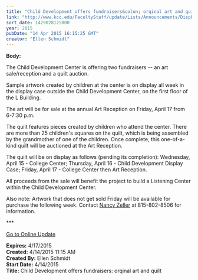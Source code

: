 ```yaml
---
title: "Child Development offers fundraisers&colon; orqinal art and quilt"
link: "http://www.kcc.edu/FacultyStaff/update/Lists/Announcements/DispForm.aspx?ID=1888"
sort_date: 1429028125000
year: 2015
pubDate: "14 Apr 2015 16:15:25 GMT"
creator: "Ellen Schmidt"
---
```


<div><b>Body:</b> <div class="ExternalClassE31EBFA2A6564F299575F4DB2FA2CD68"><p>​The Child Development Center is offering two fundraisers -- an art sale/reception and a quilt auction.</p>
<p>Sample artwork created by children at the center is on display all week in the display case outside the Child Development Center, on the first floor of the L Building.</p>
<p>The art will be for sale at the annual Art Reception on Friday, April 17 from 6-7:30 p.m. </p>
<p>The quilt features pieces created by children who attend the center. There are more than 25 children's squares on the quilt, which is being assembled by the grandmother of one of the children. Once complete, this one-of-a-kind quilt will be auctioned at the Art Reception.</p>
<p>The quilt will be on display as follows (pending its completion): Wednesday, April 15 - College Center; Thursday, April 16 - Child Development Display Case; Friday, April 17 - College Center then Art Reception. </p>
<p>All proceeds from the sale will benefit the project to build a Listening Center within the Child Development Center.</p>
<p>Also note: Artwork that does not get sold Friday will be available for purchase the following week. Contact <a href="mailto:nzeller@kcc.edu">Nancy Zeller</a> at 815-802-8506 for information.<br /></p>
<p>***</p>
<p><a href="/update">Go to Online Update</a></p></div></div>
<div><b>Expires:</b> 4/17/2015</div>
<div><b>Created:</b> 4/14/2015 11:15 AM</div>
<div><b>Created By:</b> Ellen Schmidt</div>
<div><b>Start Date:</b> 4/14/2015</div>
<div><b>Title:</b> Child Development offers fundraisers: orqinal art and quilt</div>
